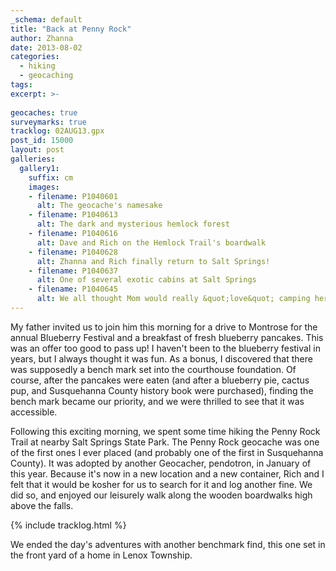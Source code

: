 ```yaml
---
_schema: default
title: "Back at Penny Rock"
author: Zhanna
date: 2013-08-02
categories:
  - hiking
  - geocaching
tags:
excerpt: >-
  
geocaches: true
surveymarks: true
tracklog: 02AUG13.gpx
post_id: 15000
layout: post                           
galleries:
  gallery1:
    suffix: cm
    images:
    - filename: P1040601
      alt: The geocache's namesake
    - filename: P1040613
      alt: The dark and mysterious hemlock forest
    - filename: P1040616
      alt: Dave and Rich on the Hemlock Trail's boardwalk
    - filename: P1040628
      alt: Zhanna and Rich finally return to Salt Springs!
    - filename: P1040637
      alt: One of several exotic cabins at Salt Springs
    - filename: P1040645
      alt: We all thought Mom would really &quot;love&quot; camping here! 
---
```


My father invited us to join him this morning for a drive to Montrose for the annual Blueberry Festival and a breakfast of fresh blueberry pancakes. This was an offer too good to pass up! I haven't been to the blueberry festival in years, but I always thought it was fun. As a bonus, I discovered that there was supposedly a bench mark set into the courthouse foundation. Of course, after the pancakes were eaten (and after a blueberry pie, cactus pup, and Susquehanna County history book were purchased), finding the bench mark became our priority, and we were thrilled to see that it was accessible.

Following this exciting morning, we spent some time hiking the Penny Rock Trail at nearby Salt Springs State Park. The Penny Rock geocache was one of the first ones I ever placed (and probably one of the first in Susquehanna County). It was adopted by another Geocacher, pendotron, in January of this year. Because it's now in a new location and a new container, Rich and I felt that it would be kosher for us to search for it and log another fine. We did so, and enjoyed our leisurely walk along the wooden boardwalks high above the falls.

{% include tracklog.html %}

We ended the day's adventures with another benchmark find, this one set in the front yard of a home in Lenox Township.




